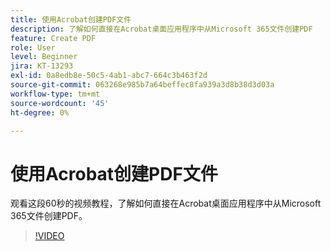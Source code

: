 ```yaml
---
title: 使用Acrobat创建PDF文件
description: 了解如何直接在Acrobat桌面应用程序中从Microsoft 365文件创建PDF
feature: Create PDF
role: User
level: Beginner
jira: KT-13293
exl-id: 0a8edb8e-50c5-4ab1-abc7-664c3b463f2d
source-git-commit: 063268e985b7a64beffec8fa939a3d8b38d3d03a
workflow-type: tm+mt
source-wordcount: '45'
ht-degree: 0%

---
```


# 使用Acrobat创建PDF文件

观看这段60秒的视频教程，了解如何直接在Acrobat桌面应用程序中从Microsoft 365文件创建PDF。

>[!VIDEO](https://video.tv.adobe.com/v/342628?quality=12&learn=on&hidetitle=true)
